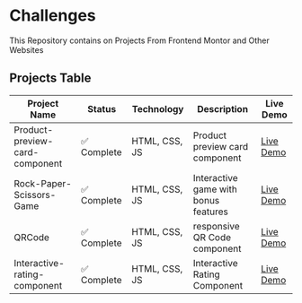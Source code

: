 # Challenges
This Repository contains on Projects From Frontend Montor and Other Websites

## Projects Table

| Project Name | Status | Technology | Description | Live Demo |
|--------------|--------|------------|-------------|-----------|
| Product-preview-card-component | ✅ Complete | HTML, CSS, JS | Product preview card component| [Live Demo](https://keroloslotfy.github.io/Challenges/Product-preview-card-component)|
| Rock-Paper-Scissors-Game | ✅ Complete | HTML, CSS, JS | Interactive game with bonus features | [Live Demo](https://keroloslotfy.github.io/Challenges/Rock-Paper-Scissors-Game) |
| QRCode | ✅ Complete |  HTML, CSS, JS | responsive QR Code component | [Live Demo](https://keroloslotfy.github.io/Challenges/QRCode)|
| Interactive-rating-component | ✅ Complete |  HTML, CSS, JS | Interactive Rating Component | [Live Demo](https://keroloslotfy.github.io/Challenges/Interactive-rating-component)|